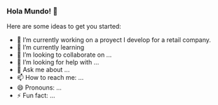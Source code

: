 <link rel="stylesheet" href="profile.css">
<h3>Hola Mundo! 👋</h3>

Here are some ideas to get you started:

- 🔭 I’m currently working on a proyect I develop for a retail company.
- 🌱 I’m currently learning 
- 👯 I’m looking to collaborate on ...
- 🤔 I’m looking for help with ...
- 💬 Ask me about ...
- 📫 How to reach me: ...
- 😄 Pronouns: ...
- ⚡ Fun fact: ...

